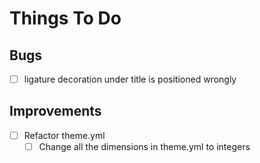 Things To Do
============

Bugs
----
- [ ] ligature decoration under title is positioned wrongly

Improvements
------------
- [ ] Refactor theme.yml
	- [ ] Change all the dimensions in theme.yml to integers
